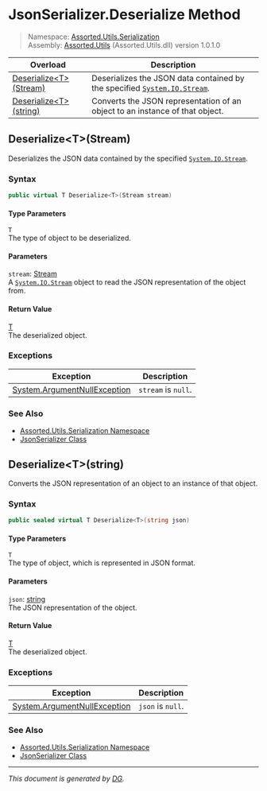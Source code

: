 ﻿# JsonSerializer.Deserialize Method

> Namespace: [Assorted.Utils.Serialization](index.md#assortedutilsserialization-namespace)\
> Assembly: [Assorted.Utils](index.md) (Assorted.Utils.dll) version 1.0.1.0

Overload | Description
--- | ---
[Deserialize\<T>(Stream)](Assorted.Utils.Serialization.JsonSerializer.Deserialize.md#deserializetstream) | Deserializes the JSON data contained by the specified [`System.IO.Stream`](https://docs.microsoft.com/en-us/dotnet/api/system.io.stream).
[Deserialize\<T>(string)](Assorted.Utils.Serialization.JsonSerializer.Deserialize.md#deserializetstring) | Converts the JSON representation of an object to an instance of that object.

## Deserialize\<T>(Stream)

Deserializes the JSON data contained by the specified [`System.IO.Stream`](https://docs.microsoft.com/en-us/dotnet/api/system.io.stream).

### Syntax

```csharp
public virtual T Deserialize<T>(Stream stream)
```

#### Type Parameters

`T`\
The type of object to be deserialized.

#### Parameters

`stream`: [Stream](https://docs.microsoft.com/en-us/dotnet/api/system.io.stream)\
A [`System.IO.Stream`](https://docs.microsoft.com/en-us/dotnet/api/system.io.stream) object to read the JSON representation of the object from.

#### Return Value

[T](https://docs.microsoft.com/en-us/dotnet/api/t)\
The deserialized object.

### Exceptions

Exception | Description
--- | ---
[System.ArgumentNullException](https://docs.microsoft.com/en-us/dotnet/api/system.argumentnullexception) | `stream` is `null`.

### See Also

- [Assorted.Utils.Serialization Namespace](index.md#assortedutilsserialization-namespace)
- [JsonSerializer Class](Assorted.Utils.Serialization.JsonSerializer.md)

## Deserialize\<T>(string)

Converts the JSON representation of an object to an instance of that object.

### Syntax

```csharp
public sealed virtual T Deserialize<T>(string json)
```

#### Type Parameters

`T`\
The type of object, which is represented in JSON format.

#### Parameters

`json`: [string](https://docs.microsoft.com/en-us/dotnet/api/system.string)\
The JSON representation of the object.

#### Return Value

[T](https://docs.microsoft.com/en-us/dotnet/api/t)\
The deserialized object.

### Exceptions

Exception | Description
--- | ---
[System.ArgumentNullException](https://docs.microsoft.com/en-us/dotnet/api/system.argumentnullexception) | `json` is `null`.

### See Also

- [Assorted.Utils.Serialization Namespace](index.md#assortedutilsserialization-namespace)
- [JsonSerializer Class](Assorted.Utils.Serialization.JsonSerializer.md)

---

_This document is generated by [DG](https://github.com/Khojasteh/dg)._
